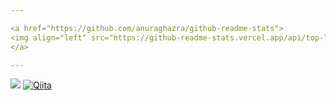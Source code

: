 ```yaml
---

<a href="https://github.com/anuraghazra/github-readme-stats">
<img align="left" src="https://github-readme-stats.vercel.app/api/top-langs/?username=IWsz1&layout=compact" />
</a>

---
```


[![](https://img.shields.io/badge/-@Asaka_Sora_-1ca0f1?style=flat-square&labelColor=1ca0f1&logo=twitter&logoColor=white)](https://twitter.com/Asaka_Sora_) [![Qiita](https://img.shields.io/badge/Qiita-@soraa24926-555555?style=flat-square&labelColor=55c500)](https://qiita.com/soraa24926)
